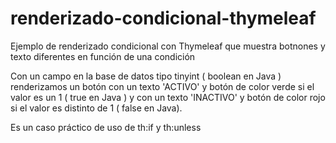 # renderizado-condicional-thymeleaf
Ejemplo de renderizado condicional con Thymeleaf que muestra botnones y texto diferentes en función de una condición

Con un campo en la base de datos tipo tinyint ( boolean en Java ) renderizamos un botón 
con un texto 'ACTIVO' y botón de color verde si el valor es un 1 ( true en Java ) y
con un texto 'INACTIVO' y botón de color rojo si el valor es distinto de 1 ( false en Java).

Es un caso práctico de uso de th:if y th:unless

